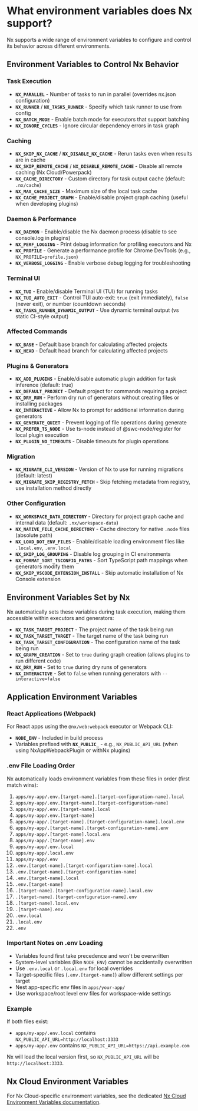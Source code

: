 # What environment variables does Nx support?

Nx supports a wide range of environment variables to configure and control its behavior across different environments.

## Environment Variables to Control Nx Behavior

### Task Execution
- **`NX_PARALLEL`** - Number of tasks to run in parallel (overrides nx.json configuration)
- **`NX_RUNNER`** / **`NX_TASKS_RUNNER`** - Specify which task runner to use from config
- **`NX_BATCH_MODE`** - Enable batch mode for executors that support batching
- **`NX_IGNORE_CYCLES`** - Ignore circular dependency errors in task graph

### Caching
- **`NX_SKIP_NX_CACHE`** / **`NX_DISABLE_NX_CACHE`** - Rerun tasks even when results are in cache
- **`NX_SKIP_REMOTE_CACHE`** / **`NX_DISABLE_REMOTE_CACHE`** - Disable all remote caching (Nx Cloud/Powerpack)
- **`NX_CACHE_DIRECTORY`** - Custom directory for task output cache (default: `.nx/cache`)
- **`NX_MAX_CACHE_SIZE`** - Maximum size of the local task cache
- **`NX_CACHE_PROJECT_GRAPH`** - Enable/disable project graph caching (useful when developing plugins)

### Daemon & Performance
- **`NX_DAEMON`** - Enable/disable the Nx daemon process (disable to see console.log in plugins)
- **`NX_PERF_LOGGING`** - Print debug information for profiling executors and Nx
- **`NX_PROFILE`** - Generate a performance profile for Chrome DevTools (e.g., `NX_PROFILE=profile.json`)
- **`NX_VERBOSE_LOGGING`** - Enable verbose debug logging for troubleshooting

### Terminal UI
- **`NX_TUI`** - Enable/disable Terminal UI (TUI) for running tasks
- **`NX_TUI_AUTO_EXIT`** - Control TUI auto-exit: `true` (exit immediately), `false` (never exit), or number (countdown seconds)
- **`NX_TASKS_RUNNER_DYNAMIC_OUTPUT`** - Use dynamic terminal output (vs static CI-style output)

### Affected Commands
- **`NX_BASE`** - Default base branch for calculating affected projects
- **`NX_HEAD`** - Default head branch for calculating affected projects

### Plugins & Generators
- **`NX_ADD_PLUGINS`** - Enable/disable automatic plugin addition for task inference (default: true)
- **`NX_DEFAULT_PROJECT`** - Default project for commands requiring a project
- **`NX_DRY_RUN`** - Perform dry run of generators without creating files or installing packages
- **`NX_INTERACTIVE`** - Allow Nx to prompt for additional information during generators
- **`NX_GENERATE_QUIET`** - Prevent logging of file operations during generate
- **`NX_PREFER_TS_NODE`** - Use ts-node instead of @swc-node/register for local plugin execution
- **`NX_PLUGIN_NO_TIMEOUTS`** - Disable timeouts for plugin operations

### Migration
- **`NX_MIGRATE_CLI_VERSION`** - Version of Nx to use for running migrations (default: latest)
- **`NX_MIGRATE_SKIP_REGISTRY_FETCH`** - Skip fetching metadata from registry, use installation method directly

### Other Configuration
- **`NX_WORKSPACE_DATA_DIRECTORY`** - Directory for project graph cache and internal data (default: `.nx/workspace-data`)
- **`NX_NATIVE_FILE_CACHE_DIRECTORY`** - Cache directory for native `.node` files (absolute path)
- **`NX_LOAD_DOT_ENV_FILES`** - Enable/disable loading environment files like `.local.env`, `.env.local`
- **`NX_SKIP_LOG_GROUPING`** - Disable log grouping in CI environments
- **`NX_FORMAT_SORT_TSCONFIG_PATHS`** - Sort TypeScript path mappings when generators modify them
- **`NX_SKIP_VSCODE_EXTENSION_INSTALL`** - Skip automatic installation of Nx Console extension

## Environment Variables Set by Nx

Nx automatically sets these variables during task execution, making them accessible within executors and generators:

- **`NX_TASK_TARGET_PROJECT`** - The project name of the task being run
- **`NX_TASK_TARGET_TARGET`** - The target name of the task being run
- **`NX_TASK_TARGET_CONFIGURATION`** - The configuration name of the task being run
- **`NX_GRAPH_CREATION`** - Set to `true` during graph creation (allows plugins to run different code)
- **`NX_DRY_RUN`** - Set to `true` during dry runs of generators
- **`NX_INTERACTIVE`** - Set to `false` when running generators with `--interactive=false`

## Application Environment Variables

### React Applications (Webpack)
For React apps using the `@nx/web:webpack` executor or Webpack CLI:
- **`NODE_ENV`** - Included in build process
- Variables prefixed with **`NX_PUBLIC_`** - e.g., `NX_PUBLIC_API_URL` (when using NxAppWebpackPlugin or withNx plugins)

### .env File Loading Order

Nx automatically loads environment variables from these files in order (first match wins):

1. `apps/my-app/.env.[target-name].[target-configuration-name].local`
2. `apps/my-app/.env.[target-name].[target-configuration-name]`
3. `apps/my-app/.env.[target-name].local`
4. `apps/my-app/.env.[target-name]`
5. `apps/my-app/.[target-name].[target-configuration-name].local.env`
6. `apps/my-app/.[target-name].[target-configuration-name].env`
7. `apps/my-app/.[target-name].local.env`
8. `apps/my-app/.[target-name].env`
9. `apps/my-app/.env.local`
10. `apps/my-app/.local.env`
11. `apps/my-app/.env`
12. `.env.[target-name].[target-configuration-name].local`
13. `.env.[target-name].[target-configuration-name]`
14. `.env.[target-name].local`
15. `.env.[target-name]`
16. `.[target-name].[target-configuration-name].local.env`
17. `.[target-name].[target-configuration-name].env`
18. `.[target-name].local.env`
19. `.[target-name].env`
20. `.env.local`
21. `.local.env`
22. `.env`

### Important Notes on .env Loading

- Variables found first take precedence and won't be overwritten
- System-level variables (like `NODE_ENV`) cannot be accidentally overwritten
- Use `.env.local` or `.local.env` for local overrides
- Target-specific files (`.env.[target-name]`) allow different settings per target
- Nest app-specific env files in `apps/your-app/`
- Use workspace/root level env files for workspace-wide settings

### Example

If both files exist:
- `apps/my-app/.env.local` contains `NX_PUBLIC_API_URL=http://localhost:3333`
- `apps/my-app/.env` contains `NX_PUBLIC_API_URL=https://api.example.com`

Nx will load the local version first, so `NX_PUBLIC_API_URL` will be `http://localhost:3333`.

## Nx Cloud Environment Variables

For Nx Cloud-specific environment variables, see the dedicated [Nx Cloud Environment Variables documentation](/ci/reference/env-vars).
